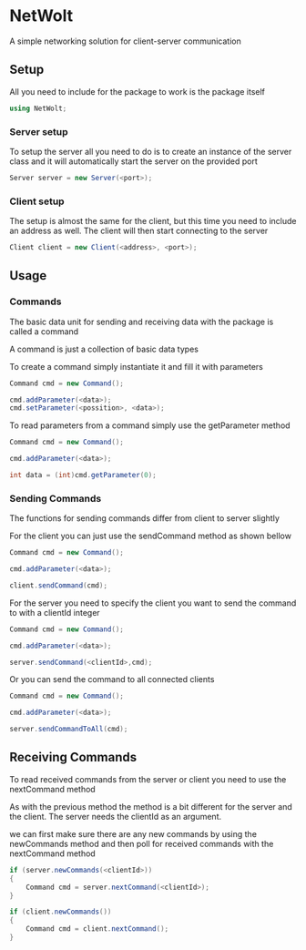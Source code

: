 # NetWolt

A simple networking solution for client-server communication

## Setup
All you need to include for the package to work is the package itself

```cs
using NetWolt;
```

### Server setup

To setup the server all you need to do is to create an instance of the server class and it will automatically start the server on the provided port

```cs
Server server = new Server(<port>);
```

### Client setup

The setup is almost the same for the client, but this time you need to include an address as well. The client will then start connecting to the server 

```cs
Client client = new Client(<address>, <port>);
```

## Usage

### Commands

The basic data unit for sending and receiving data with the package is called a command

A command is just a collection of basic data types

To create a command simply instantiate it and fill it with parameters

```cs
Command cmd = new Command();

cmd.addParameter(<data>);
cmd.setParameter(<possition>, <data>);
```

To read parameters from a command simply use the getParameter method

```cs
Command cmd = new Command();

cmd.addParameter(<data>);

int data = (int)cmd.getParameter(0);
```

### Sending Commands

The functions for sending commands differ from client to server slightly 

For the client you can just use the sendCommand method as shown bellow

```cs
Command cmd = new Command();

cmd.addParameter(<data>);

client.sendCommand(cmd);
```

For the server you need to specify the client you want to send the command to with a clientId integer

```cs
Command cmd = new Command();

cmd.addParameter(<data>);

server.sendCommand(<clientId>,cmd);
```

Or you can send the command to all connected clients

```cs
Command cmd = new Command();

cmd.addParameter(<data>);

server.sendCommandToAll(cmd);
```

## Receiving Commands

To read received commands from the server or client you need to use the nextCommand method

As with the previous method the method is a bit different for the server and the client. The server needs the clientId as an argument.

we can first make sure there are any new commands by using the newCommands method and then poll for received commands with the nextCommand method

```cs
if (server.newCommands(<clientId>))
{
	Command cmd = server.nextCommand(<clientId>);
}

if (client.newCommands())
{
	Command cmd = client.nextCommand();
}
```


